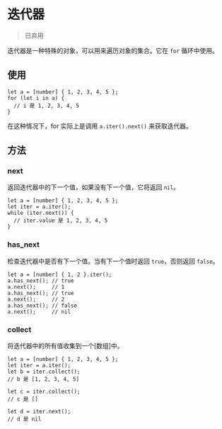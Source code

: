# 迭代器

> 已弃用

迭代器是一种特殊的对象，可以用来遍历对象的集合。它在 `for` 循环中使用。

## 使用

```nvs
let a = [number] { 1, 2, 3, 4, 5 };
for (let i in a) {
  // i 是 1, 2, 3, 4, 5
}
```

在这种情况下，for 实际上是调用 `a.iter().next()` 来获取迭代器。

## 方法

### next

返回迭代器中的下一个值，如果没有下一个值，它将返回 `nil`。

```nvs
let a = [number] { 1, 2, 3, 4, 5 };
let iter = a.iter();
while (iter.next()) {
  // iter.value 是 1, 2, 3, 4, 5
}
```

### has_next

检查迭代器中是否有下一个值。当有下一个值时返回 `true`，否则返回 `false`。

```nvs
let a = [number] { 1, 2 }.iter();
a.has_next(); // true
a.next();     // 1
a.has_next(); // true
a.next();     // 2
a.has_next(); // false
a.next();     // nil
```

### collect

将迭代器中的所有值收集到一个[数组]中。

```nvs
let a = [number] { 1, 2, 3, 4, 5 };
let iter = a.iter();
let b = iter.collect();
// b 是 [1, 2, 3, 4, 5]

let c = iter.collect();
// c 是 []

let d = iter.next();
// d 是 nil
```

[array]: ./array
